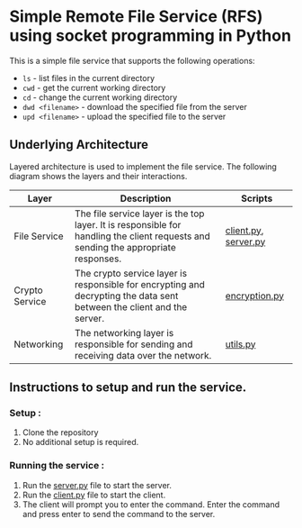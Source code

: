 # Simple Remote File Service (RFS) using socket programming in Python

This is a simple file service that supports the following operations:

- `ls` - list files in the current directory
- `cwd` - get the current working directory
- `cd` - change the current working directory
- `dwd <filename>` - download the specified file from the server
- `upd <filename>` - upload the specified file to the server

## Underlying Architecture

Layered architecture is used to implement the file service. The following diagram shows the layers and their interactions.

Layer | Description | Scripts
--- | --- | ---
File Service | The file service layer is the top layer. It is responsible for handling the client requests and sending the appropriate responses. | [client.py](https://github.com/Dhyey-Thummar/networks-assignment-1/blob/master/client.py), [server.py](https://github.com/Dhyey-Thummar/networks-assignment-1/blob/master/server.py)
Crypto Service | The crypto service layer is responsible for encrypting and decrypting the data sent between the client and the server. | [encryption.py](https://github.com/Dhyey-Thummar/networks-assignment-1/blob/master/encryption.py)
Networking | The networking layer is responsible for sending and receiving data over the network. | [utils.py](https://github.com/Dhyey-Thummar/networks-assignment-1/blob/master/utils.py)

## Instructions to setup and run the service.

### Setup :

1. Clone the repository
2. No additional setup is required.

### Running the service :

1. Run the [server.py](https://github.com/Dhyey-Thummar/networks-assignment-1/blob/master/server.py) file to start the server.
2. Run the [client.py](https://github.com/Dhyey-Thummar/networks-assignment-1/blob/master/client.py) file to start the client.
3. The client will prompt you to enter the command. Enter the command and press enter to send the command to the server.

#

